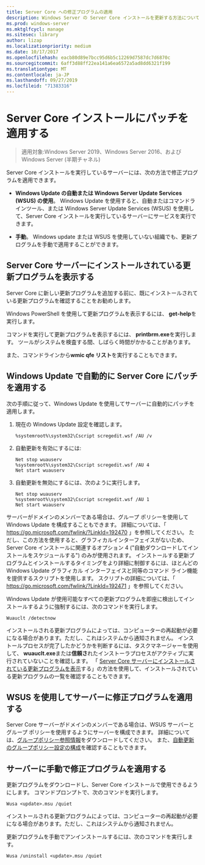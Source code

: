 ```yaml
---
title: Server Core への修正プログラムの適用
description: Windows Server の Server Core インストールを更新する方法について説明します。
ms.prod: windows-server
ms.mktglfcycl: manage
ms.sitesec: library
author: lizap
ms.localizationpriority: medium
ms.date: 10/17/2017
ms.openlocfilehash: eacb80d89e7bcc95d6b5c12269d7587dc7d6870c
ms.sourcegitcommit: 6aff3d88ff22ea141a6ea6572a5ad8dd6321f199
ms.translationtype: MT
ms.contentlocale: ja-JP
ms.lasthandoff: 09/27/2019
ms.locfileid: "71383316"
---
```

# <a name="patch-a-server-core-installation"></a>Server Core インストールにパッチを適用する

> 適用対象:Windows Server 2019、Windows Server 2016、および Windows Server (半期チャネル)

Server Core インストールを実行しているサーバーには、次の方法で修正プログラムを適用できます。

- **Windows Update の自動または Windows Server Update Services (WSUS) の使用**。 Windows Update を使用すると、自動またはコマンドラインツール、または Windows Server Update Services (WSUS) を使用して、Server Core インストールを実行しているサーバーにサービスを実行できます。

- **手動**。 Windows update または WSUS を使用していない組織でも、更新プログラムを手動で適用することができます。

## <a name="view-the-updates-installed-on-your-server-core-server"></a>Server Core サーバーにインストールされている更新プログラムを表示する
Server Core に新しい更新プログラムを追加する前に、既にインストールされている更新プログラムを確認することをお勧めします。

Windows PowerShell を使用して更新プログラムを表示するには、 **get-help**を実行します。

コマンドを実行して更新プログラムを表示するには、 **printbrm.exe**を実行します。 ツールがシステムを検査する間、しばらく時間がかかることがあります。

また、コマンドラインから**wmic qfe リスト**を実行することもできます。 

## <a name="patch-server-core-automatically-with-windows-update"></a>Windows Update で自動的に Server Core にパッチを適用する

次の手順に従って、Windows Update を使用してサーバーに自動的にパッチを適用します。

1. 現在の Windows Update 設定を確認します。
   ```
   %systemroot%\system32\Cscript scregedit.wsf /AU /v 
   ```

2. 自動更新を有効にするには:

   ```
   Net stop wuauserv 
   %systemroot%\system32\Cscript scregedit.wsf /AU 4 
   Net start wuauserv
   ```  

3. 自動更新を無効にするには、次のように実行します。

   ```
   Net stop wuauserv 
   %systemroot%\system32\Cscript scregedit.wsf /AU 1 
   Net start wuauserv 
   ```

サーバーがドメインのメンバーである場合は、グループ ポリシーを使用して Windows Update を構成することもできます。 詳細については、「 https://go.microsoft.com/fwlink/?LinkId=192470 」を参照してください。 ただし、この方法を使用すると、グラフィカルインターフェイスがないため、Server Core インストールに関連するオプション 4 ("自動ダウンロードしてインストールをスケジュールする") のみが使用されます。 インストールする更新プログラムとインストールするタイミングをより詳細に制御するには、ほとんどの Windows Update グラフィカル インターフェイスと同等のコマンド ライン機能を提供するスクリプトを使用します。 スクリプトの詳細については、「 https://go.microsoft.com/fwlink/?LinkId=192471 」を参照してください。

Windows Update が使用可能なすべての更新プログラムを即座に検出してインストールするように強制するには、次のコマンドを実行します。

```
Wuauclt /detectnow 
```

インストールされる更新プログラムによっては、コンピューターの再起動が必要になる場合があります。ただし、これはシステムから通知されません。 インストールプロセスが完了したかどうかを判断するには、タスクマネージャーを使用して、 **wuauclt.exe**または**信頼さ**れたインストーラプロセスがアクティブに実行されていないことを確認します。 「 [Server Core サーバーにインストールされている更新プログラムを表示](#view-the-updates-installed-on-your-server-core-server)する」の方法を使用して、インストールされている更新プログラムの一覧を確認することもできます。

## <a name="patch-the-server-with-wsus"></a>WSUS を使用してサーバーに修正プログラムを適用する 

Server Core サーバーがドメインのメンバーである場合は、WSUS サーバーとグループ ポリシーを使用するようにサーバーを構成できます。 詳細については、[グループポリシー参照情報](https://www.microsoft.com/download/details.aspx?id=25250)をダウンロードしてください。 また、[自動更新のグループポリシー設定の構成](../windows-server-update-services/deploy/4-configure-group-policy-settings-for-automatic-updates.md)を確認することもできます。

## <a name="patch-the-server-manually"></a>サーバーに手動で修正プログラムを適用する

更新プログラムをダウンロードし、Server Core インストールで使用できるようにします。
コマンドプロンプトで、次のコマンドを実行します。

```
Wusa <update>.msu /quiet 
```

インストールされる更新プログラムによっては、コンピューターの再起動が必要になる場合があります。ただし、これはシステムから通知されません。

更新プログラムを手動でアンインストールするには、次のコマンドを実行します。

```
Wusa /uninstall <update>.msu /quiet 
```

